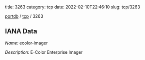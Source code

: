 title: 3263
category: tcp
date: 2022-02-10T22:46:10
slug: tcp/3263

[portdb](/) / [tcp](/category/tcp.html) / 3263


## IANA Data

_Name:_ ecolor-imager

_Description:_ E-Color Enterprise Imager

